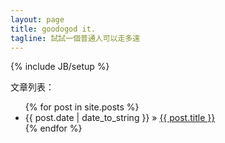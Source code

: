 ```yaml
---
layout: page
title: goodogod it.
tagline: 試試一個普通人可以走多遠
---
```

{% include JB/setup %}

文章列表：

<ul class="posts">
  {% for post in site.posts %}
    <li><span>{{ post.date | date_to_string }}</span> &raquo; <a href="{{ BASE_PATH }}{{ post.url }}">{{ post.title }}</a></li>
  {% endfor %}
</ul>